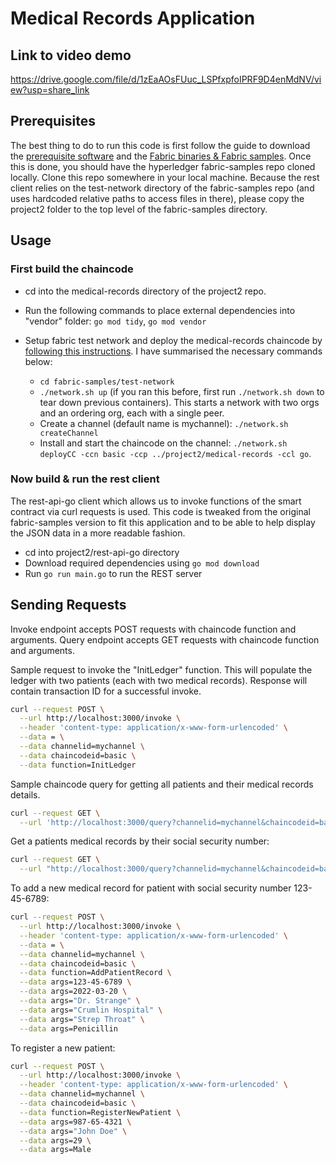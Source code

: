 # Medical Records Application

## Link to video demo
https://drive.google.com/file/d/1zEaAOsFUuc_LSPfxpfoIPRF9D4enMdNV/view?usp=share_link

## Prerequisites

The best thing to do to run this code is first follow the guide to download the [prerequisite software](https://hyperledger-fabric.readthedocs.io/en/latest/prereqs.html) and the [Fabric binaries & Fabric samples](https://hyperledger-fabric.readthedocs.io/en/latest/install.html). Once this is done, you should have
the hyperledger fabric-samples repo cloned locally. Clone this repo somewhere in your local machine. Because the rest client relies on the test-network directory of the fabric-samples repo (and uses hardcoded relative paths to access files in there), please copy the project2 folder to the top level of the fabric-samples directory. 

  
## Usage

### First build the chaincode
- cd into the medical-records directory of the project2 repo. 
- Run the following commands to place external dependencies into "vendor" folder: `go mod tidy`, `go mod vendor`
- Setup fabric test network and deploy the medical-records chaincode by [following this instructions](https://hyperledger-fabric.readthedocs.io/en/release-2.4/test_network.html). I have summarised the necessary commands below:

  - `cd fabric-samples/test-network`
  - `./network.sh up` (if you ran this before, first run `./network.sh down` to tear down previous containers). This starts a network with two orgs and an ordering org, each with a single peer.
  - Create a channel (default name is mychannel): `./network.sh createChannel`
  - Install and start the chaincode on the channel: `./network.sh deployCC -ccn basic -ccp ../project2/medical-records -ccl go`.

### Now build & run the rest client
The rest-api-go client which allows us to invoke functions of the smart contract via curl requests is used. This code is tweaked from the original fabric-samples version to fit this application and to be able to help display the JSON data in a more readable fashion. 
- cd into project2/rest-api-go directory
- Download required dependencies using `go mod download`
- Run `go run main.go` to run the REST server

## Sending Requests

Invoke endpoint accepts POST requests with chaincode function and arguments. Query endpoint accepts GET requests with chaincode function and arguments.

Sample request to invoke the "InitLedger" function. This will populate the ledger with two patients (each with two medical records). Response will contain transaction ID for a successful invoke.

``` sh
curl --request POST \
  --url http://localhost:3000/invoke \
  --header 'content-type: application/x-www-form-urlencoded' \
  --data = \
  --data channelid=mychannel \
  --data chaincodeid=basic \
  --data function=InitLedger
```
Sample chaincode query for getting all patients and their medical records details.

``` sh
curl --request GET \
  --url 'http://localhost:3000/query?channelid=mychannel&chaincodeid=basic&function=GetAllMedicalRecords' | jq
  ```

Get a patients medical records by their social security number:
``` sh
curl --request GET \
  --url "http://localhost:3000/query?channelid=mychannel&chaincodeid=basic&function=GetPatientRecordBySSN&args=123-45-6789" | jq
  ```

To add a new medical record for patient with social security number 123-45-6789:
``` sh
curl --request POST \
  --url http://localhost:3000/invoke \
  --header 'content-type: application/x-www-form-urlencoded' \
  --data = \
  --data channelid=mychannel \
  --data chaincodeid=basic \
  --data function=AddPatientRecord \
  --data args=123-45-6789 \
  --data args=2022-03-20 \
  --data args="Dr. Strange" \
  --data args="Crumlin Hospital" \
  --data args="Strep Throat" \
  --data args=Penicillin
```

To register a new patient:
``` sh
curl --request POST \
  --url http://localhost:3000/invoke \
  --header 'content-type: application/x-www-form-urlencoded' \
  --data channelid=mychannel \
  --data chaincodeid=basic \
  --data function=RegisterNewPatient \
  --data args=987-65-4321 \
  --data args="John Doe" \
  --data args=29 \
  --data args=Male
  ```


